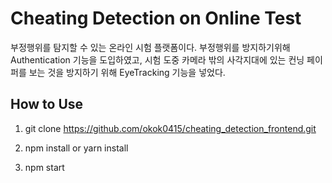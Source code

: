 # Cheating Detection on Online Test

부정행위를 탐지할 수 있는 온라인 시험 플랫폼이다. 부정행위를 방지하기위해 Authentication 기능을 도입하였고, 시험 도중 카메라 밖의 사각지대에 있는 컨닝 페이퍼를 보는 것을 방지하기 위해 EyeTracking 기능을 넣었다.

## How to Use

1. git clone https://github.com/okok0415/cheating_detection_frontend.git

2. npm install or yarn install

3. npm start




